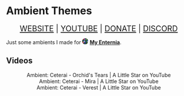 # Ambient Themes

<div align="center" style="font-size: 150%;">
<a class="ct_button" href="https://ceterai.github.io/Workshop/Music">WEBSITE</a> | <a class="ct_button" href="https://www.youtube.com/@ceterai">YOUTUBE</a> | <a class="ct_button" href="https://buymeacoffee.com/ceterai">DONATE</a> | <a class="ct_button" href="https://discord.gg/gGEwZ5vbgr">DISCORD</a>
</div>

Just some ambients I made for ![a Starbound mod called](https://raw.githubusercontent.com/Ceterai/Enternia/main/interface/bookmarks/icons/ct_alterash_planet.png) **[My Enternia](https://ceterai.github.io/MyEnternia/)**.

## Videos

<div align="center">
<div class="ct_card" width="320" height="180">
<lite-youtube videoid="hUmIY37Tqik">Ambient: Ceterai - Orchid's Tears | A Little Star on YouTube</lite-youtube>
</div>
<div class="ct_card" width="320" height="180">
<lite-youtube videoid="ST4YxugM2g8">Ambient: Ceterai - Mira | A Little Star on YouTube</lite-youtube>
</div>
<div class="ct_card" width="320" height="180">
<lite-youtube videoid="YAItWvKtn_Q">Ambient: Ceterai - Verest | A Little Star on YouTube</lite-youtube>
</div>
</div>
